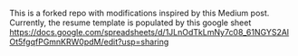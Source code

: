 This is a forked repo with modifications inspired by this Medium post. Currently, the resume template is populated by this google sheet https://docs.google.com/spreadsheets/d/1JLnOdTkLmNy7c08_61NGYS2AlOt5fgqfPGmnKRW0pdM/edit?usp=sharing
